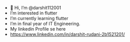 - 👋 Hi, I’m @darshit112001
-    I’m interested in flutter 
-    I’m currently learning flutter
-    I’m in final year of IT Engineering.
-    My linkedin Profile se here
-    https://www.linkedin.com/in/darshit-rudani-2b1521201/
<!---
darshit112001/darshit112001 is a ✨ special ✨ repository because its `README.md` (this file) appears on your GitHub profile.
You can click the Preview link to take a look at your changes.
--->
